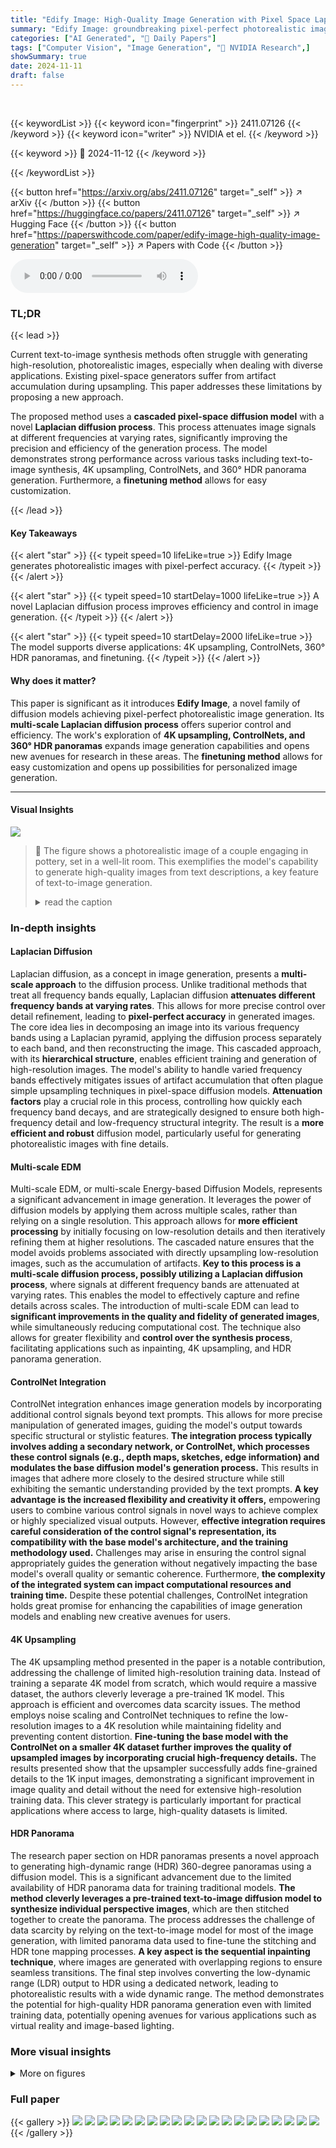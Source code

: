 ```yaml
---
title: "Edify Image: High-Quality Image Generation with Pixel Space Laplacian Diffusion Models"
summary: "Edify Image: groundbreaking pixel-perfect photorealistic image generation using cascaded pixel-space diffusion models with a novel Laplacian diffusion process, enabling diverse applications including ..."
categories: ["AI Generated", "🤗 Daily Papers"]
tags: ["Computer Vision", "Image Generation", "🏢 NVIDIA Research",]
showSummary: true
date: 2024-11-11
draft: false
---
```


<br>

{{< keywordList >}}
{{< keyword icon="fingerprint" >}} 2411.07126 {{< /keyword >}}
{{< keyword icon="writer" >}} NVIDIA et el. {{< /keyword >}}
 
{{< keyword >}} 🤗 2024-11-12 {{< /keyword >}}
 
{{< /keywordList >}}

{{< button href="https://arxiv.org/abs/2411.07126" target="_self" >}}
↗ arXiv
{{< /button >}}
{{< button href="https://huggingface.co/papers/2411.07126" target="_self" >}}
↗ Hugging Face
{{< /button >}}
{{< button href="https://paperswithcode.com/paper/edify-image-high-quality-image-generation" target="_self" >}}
↗ Papers with Code
{{< /button >}}



<audio controls>
    <source src="https://ai-paper-reviewer.com/2411.07126/podcast.wav" type="audio/wav">
    Your browser does not support the audio element.
</audio>


### TL;DR


{{< lead >}}

Current text-to-image synthesis methods often struggle with generating high-resolution, photorealistic images, especially when dealing with diverse applications.  Existing pixel-space generators suffer from artifact accumulation during upsampling. This paper addresses these limitations by proposing a new approach.

The proposed method uses a **cascaded pixel-space diffusion model** with a novel **Laplacian diffusion process**. This process attenuates image signals at different frequencies at varying rates, significantly improving the precision and efficiency of the generation process. The model demonstrates strong performance across various tasks including text-to-image synthesis, 4K upsampling, ControlNets, and 360° HDR panorama generation.  Furthermore, a **finetuning method** allows for easy customization.

{{< /lead >}}


#### Key Takeaways

{{< alert "star" >}}
{{< typeit speed=10 lifeLike=true >}} Edify Image generates photorealistic images with pixel-perfect accuracy. {{< /typeit >}}
{{< /alert >}}

{{< alert "star" >}}
{{< typeit speed=10 startDelay=1000 lifeLike=true >}} A novel Laplacian diffusion process improves efficiency and control in image generation. {{< /typeit >}}
{{< /alert >}}

{{< alert "star" >}}
{{< typeit speed=10 startDelay=2000 lifeLike=true >}} The model supports diverse applications: 4K upsampling, ControlNets, 360° HDR panoramas, and finetuning. {{< /typeit >}}
{{< /alert >}}

#### Why does it matter?
This paper is significant as it introduces **Edify Image**, a novel family of diffusion models achieving pixel-perfect photorealistic image generation.  Its **multi-scale Laplacian diffusion process** offers superior control and efficiency.  The work's exploration of **4K upsampling, ControlNets, and 360° HDR panoramas** expands image generation capabilities and opens new avenues for research in these areas. The **finetuning method** allows for easy customization and opens up possibilities for personalized image generation.

------
#### Visual Insights



![](https://arxiv.org/html/2411.07126/extracted/5983786/images/finetuning/4k_compressed/teaser/teaser.jpg)

> 🔼 The figure shows a photorealistic image of a couple engaging in pottery, set in a well-lit room. This exemplifies the model's capability to generate high-quality images from text descriptions, a key feature of text-to-image generation.
> <details>
> <summary>read the caption</summary>
> (a) Text-to-image generation
> </details>







### In-depth insights


#### Laplacian Diffusion
Laplacian diffusion, as a concept in image generation, presents a **multi-scale approach** to the diffusion process. Unlike traditional methods that treat all frequency bands equally, Laplacian diffusion **attenuates different frequency bands at varying rates**. This allows for more precise control over detail refinement, leading to **pixel-perfect accuracy** in generated images.  The core idea lies in decomposing an image into its various frequency bands using a Laplacian pyramid, applying the diffusion process separately to each band, and then reconstructing the image.  This cascaded approach, with its **hierarchical structure**, enables efficient training and generation of high-resolution images.  The model's ability to handle varied frequency bands effectively mitigates issues of artifact accumulation that often plague simple upsampling techniques in pixel-space diffusion models.  **Attenuation factors** play a crucial role in this process, controlling how quickly each frequency band decays, and are strategically designed to ensure both high-frequency detail and low-frequency structural integrity. The result is a **more efficient and robust** diffusion model, particularly useful for generating photorealistic images with fine details.

#### Multi-scale EDM
Multi-scale EDM, or multi-scale Energy-based Diffusion Models, represents a significant advancement in image generation.  It leverages the power of diffusion models by applying them across multiple scales, rather than relying on a single resolution. This approach allows for **more efficient processing** by initially focusing on low-resolution details and then iteratively refining them at higher resolutions.  The cascaded nature ensures that the model avoids problems associated with directly upsampling low-resolution images, such as the accumulation of artifacts. **Key to this process is a multi-scale diffusion process, possibly utilizing a Laplacian diffusion process**, where signals at different frequency bands are attenuated at varying rates. This enables the model to effectively capture and refine details across scales. The introduction of multi-scale EDM can lead to **significant improvements in the quality and fidelity of generated images**, while simultaneously reducing computational cost. The technique also allows for greater flexibility and **control over the synthesis process**, facilitating applications such as inpainting, 4K upsampling, and HDR panorama generation.

#### ControlNet Integration
ControlNet integration enhances image generation models by incorporating additional control signals beyond text prompts.  This allows for more precise manipulation of generated images, guiding the model's output towards specific structural or stylistic features. **The integration process typically involves adding a secondary network, or ControlNet, which processes these control signals (e.g., depth maps, sketches, edge information) and modulates the base diffusion model's generation process.** This results in images that adhere more closely to the desired structure while still exhibiting the semantic understanding provided by the text prompts.  **A key advantage is the increased flexibility and creativity it offers,** empowering users to combine various control signals in novel ways to achieve complex or highly specialized visual outputs.  However, **effective integration requires careful consideration of the control signal's representation, its compatibility with the base model's architecture, and the training methodology used.** Challenges may arise in ensuring the control signal appropriately guides the generation without negatively impacting the base model's overall quality or semantic coherence.  Furthermore, **the complexity of the integrated system can impact computational resources and training time.**  Despite these potential challenges, ControlNet integration holds great promise for enhancing the capabilities of image generation models and enabling new creative avenues for users.

#### 4K Upsampling
The 4K upsampling method presented in the paper is a notable contribution, addressing the challenge of limited high-resolution training data.  Instead of training a separate 4K model from scratch, which would require a massive dataset, the authors cleverly leverage a pre-trained 1K model. This approach is efficient and overcomes data scarcity issues.  The method employs noise scaling and ControlNet techniques to refine the low-resolution images to a 4K resolution while maintaining fidelity and preventing content distortion.  **Fine-tuning the base model with the ControlNet on a smaller 4K dataset further improves the quality of upsampled images by incorporating crucial high-frequency details.** The results presented show that the upsampler successfully adds fine-grained details to the 1K input images, demonstrating a significant improvement in image quality and detail without the need for extensive high-resolution training data. This clever strategy is particularly important for practical applications where access to large, high-quality datasets is limited.

#### HDR Panorama
The research paper section on HDR panoramas presents a novel approach to generating high-dynamic range (HDR) 360-degree panoramas using a diffusion model.  This is a significant advancement due to the limited availability of HDR panorama data for training traditional models. **The method cleverly leverages a pre-trained text-to-image diffusion model to synthesize individual perspective images**, which are then stitched together to create the panorama.  The process addresses the challenge of data scarcity by relying on the text-to-image model for most of the image generation, with limited panorama data used to fine-tune the stitching and HDR tone mapping processes.  **A key aspect is the sequential inpainting technique**, where images are generated with overlapping regions to ensure seamless transitions.  The final step involves converting the low-dynamic range (LDR) output to HDR using a dedicated network, leading to photorealistic results with a wide dynamic range.  The method demonstrates the potential for high-quality HDR panorama generation even with limited training data, potentially opening avenues for various applications such as virtual reality and image-based lighting.


### More visual insights

<details>
<summary>More on figures
</summary>


![](https://arxiv.org/html/2411.07126/extracted/5983786/images/controlnet/edifyctrl_results/controled_generation.jpg)

> 🔼 This figure demonstrates the finetuning capability of Edify Image.  It shows an example of a finetuning image used to customize the model's output, alongside the control input that was used during the finetuning process. The goal of finetuning is to adapt the pre-trained model to generate images with specific characteristics, such as a particular style or to generate images of specific individuals.
> <details>
> <summary>read the caption</summary>
> (b) Finetuning
> </details>



![](https://arxiv.org/html/2411.07126/x1.png)

> 🔼 This image shows an example of Edify Image's ability to generate images with additional control beyond just text prompts.  The input image on the left shows a finetuning image used to customize the output, and the control input (a simple sketch) is shown in the bottom left corner. The generated image on the right illustrates how the model incorporates this additional control to produce a more tailored result.
> <details>
> <summary>read the caption</summary>
> (c) Additional control
> </details>



![](https://arxiv.org/html/2411.07126/x2.jpeg)

> 🔼 The image showcases the capability of Edify Image in generating photorealistic high-resolution panoramas.  It highlights the model's ability to create seamless, wide-angle views from a text prompt, demonstrating its potential in applications like virtual reality content creation and game development.
> <details>
> <summary>read the caption</summary>
> (d) Panorama
> </details>



![](https://arxiv.org/html/2411.07126/x3.jpeg)

> 🔼 This figure showcases the versatility of Edify Image in generating high-quality, photorealistic images from textual descriptions. It demonstrates four key capabilities: (a) direct text-to-image synthesis, producing detailed images from text prompts; (b) finetuning, where the model is adapted to generate images in a specific style or with particular characteristics using example images; (c) generation with additional control, allowing users to guide the image creation process using various parameters, such as depth of field and camera controls; and (d) the generation of interactive 360° panoramic HDR videos, offering dynamic visuals with high resolution and color accuracy.  Examples of finetuning images and control inputs are included in the figure for better understanding.  The best viewing experience is achieved with Acrobat Reader; a clickable panorama image initiates a video.
> <details>
> <summary>read the caption</summary>
> Figure 1: Edify Image can generate photorealistic high-resolution images from text prompts. Our models support a range of capabilities, including (a) Text-to-image generation, (b) Finetuning, (c) Generation with additional control, and (d) Panorama generation. For (b) and (c), an example of a finetuning image and the control input are provided in the bottom left corner, respectively. Best viewed with Acrobat Reader. Click the panorama image to play the video clip.
> </details>



![](https://arxiv.org/html/2411.07126/x4.png)

> 🔼 Figure 2 illustrates the Laplacian diffusion process for multi-resolution image generation.  The top panel shows the image Laplacian decomposition, breaking down an image into components representing different frequency bands (low, mid, high). The middle panel depicts the forward noise process where each frequency band is attenuated at a varying rate.  Higher frequencies decay faster, reducing noise accumulation. The bottom panel shows the backward sampling process. Denoisers, trained at multiple stages, upsample lower-resolution noisy images and add noise to higher-frequency components, progressively generating higher-resolution outputs.  At the lowest resolution, this process simplifies to standard energy-based diffusion models.
> <details>
> <summary>read the caption</summary>
> Figure 2:  Laplacian diffusion for multi-resolution image generation. (Top) Image Laplacian Decomposition. Each image sample 𝐱𝐱{\mathbf{x}}bold_x can be decomposed into a set of components. The example shows three components, 𝐱=𝐱(1)+up⁢(𝐱(2))+up⁢(up⁢(𝐱(3)))𝐱superscript𝐱1upsuperscript𝐱2upupsuperscript𝐱3{\mathbf{x}}={\mathbf{x}}^{(1)}+\text{up}({\mathbf{x}}^{(2)})+\text{up}(\text{% up}({\mathbf{x}}^{(3)}))bold_x = bold_x start_POSTSUPERSCRIPT ( 1 ) end_POSTSUPERSCRIPT + up ( bold_x start_POSTSUPERSCRIPT ( 2 ) end_POSTSUPERSCRIPT ) + up ( up ( bold_x start_POSTSUPERSCRIPT ( 3 ) end_POSTSUPERSCRIPT ) ). This decomposition is implemented using basic upsampling and downsampling operations, where each component corresponds to different frequency bands. The function μ⁢(𝐱,t)𝜇𝐱𝑡\mu({\mathbf{x}},t)italic_μ ( bold_x , italic_t ) represents a weighted sum of these components across different frequency spaces. (Middle) Forward Noising Process. Components are attenuated at different rates, with higher frequencies attenuated more rapidly than lower ones. We use the decaying background color in the top part of the figure to illustrate the attenuation factors. As a result, the signal-to-noise ratio (SNR) diminishes faster in the high-frequency components, allowing them to be discarded without significant loss of information once their attenuation coefficients approach zero. (Bottom) Backward Sampling Process. Denoisers are trained at multiple stages to generate images at various resolutions. We decompose the noise into a noise Laplacian pyramid. The Laplacian Diffusion process synthesizes higher-resolution images by first upsampling a lower-resolution noisy sample and then denoising it, with random noise injected into the corresponding components during upsampling. When operating solely at the lowest resolution, the process reduces to standard EDM.
> </details>



![](https://arxiv.org/html/2411.07126/extracted/5983786/images/controlnet/controlnet_result2.jpg)

> 🔼 This figure illustrates the architecture of the Edify Image model. The left panel shows the U-Net based architecture used for both the base and upsampling models. This architecture consists of residual blocks with skip connections and employs wavelet and inverse wavelet transforms at the beginning and end of the network to reduce the spatial resolution of images, improving computational efficiency. The right panel details the two-stage cascade process used for generating 1024x1024 resolution images. First, a base model generates a 256x256 resolution image, which is then upsampled to 1024x1024 resolution by a second model.
> <details>
> <summary>read the caption</summary>
> Figure 3: Model architecture. As shown in the left panel, our diffusion models use a U-Net based architecture with a sequence of residual blocks with skip connections. We use wavelet and Inverse wavelet transform at the beginning and end of the network to bring down the spatial resolution of the images. In the right panel, we show how the 256256256256 and 1⁢K1𝐾1K1 italic_K-resolution models are combined in a 2-stage cascade to generate the 1024102410241024-resolution image.
> </details>



![](https://arxiv.org/html/2411.07126/extracted/5983786/images/controlnet/control_strength.jpg)

> 🔼 This figure showcases example images generated by the Edify Image text-to-image model, demonstrating its ability to produce high-quality images at various aspect ratios.  The model successfully generates photorealistic images for different scenarios, subjects, and styles, highlighting its versatility and adherence to input text prompts. The images represent three common aspect ratios: 16:9 (wide screen), 1:1 (square), and 9:16 (vertical).
> <details>
> <summary>read the caption</summary>
> Figure 4: Samples generated by our text-to-image model with 16:9, 1:1 and 9:16 aspect ratios.
> </details>



![](https://arxiv.org/html/2411.07126/extracted/5983786/images/360/360_result1.jpg)

> 🔼 This figure showcases Edify Image's ability to generate high-quality images from lengthy and detailed text descriptions.  The examples demonstrate the model's capacity to interpret and render complex scenes involving various elements, relationships, and attributes, highlighting its robustness in handling long-form textual input and producing faithful visual representations.
> <details>
> <summary>read the caption</summary>
> Figure 5: Long prompt generation. Edify Image can faithfully generate images from long descriptive prompts.
> </details>



![](https://arxiv.org/html/2411.07126/extracted/5983786/images/360/360_result2.jpg)

> 🔼 Figure 6 showcases the model's capability to generate diverse images, demonstrating good representation across various genders and races. The prompt used was a simple request for 'A studio portrait of a smart CEO', highlighting the model's ability to generate realistic and inclusive results even with minimal instructions.
> <details>
> <summary>read the caption</summary>
> Figure 6: Human diversity. Our model is able to generate images with good gender and race diversity. The prompt used is 'A studio portrait of a smart CEO'.
> </details>



![](https://arxiv.org/html/2411.07126/extracted/5983786/images/360/360_result3.jpg)

> 🔼 This figure demonstrates the impact of pitch control on image generation. Three images are shown, each representing a different camera pitch: descending, eye level, and ascending. The subject remains consistent across all three, highlighting how pitch adjustment changes the perspective and composition while maintaining scene consistency.
> <details>
> <summary>read the caption</summary>
> Figure 7: Camera controls - Pitch.
> </details>



![](https://arxiv.org/html/2411.07126/extracted/5983786/images/360/blue_sky_at_noon_in_the_desert_with_sand_stop0.jpg)

> 🔼 This figure demonstrates the effect of controlling the depth of field during image generation.  The top row shows images generated with a shallow depth of field, resulting in a blurred background that emphasizes the subject in the foreground. The bottom row shows images generated with a deep depth of field, where both the foreground and background elements are in sharp focus.  This showcases the ability of the Edify Image model to control image focus.
> <details>
> <summary>read the caption</summary>
> Figure 8: Camera controls - Depth of field.
> </details>



![](https://arxiv.org/html/2411.07126/extracted/5983786/images/360/blue_sky_at_noon_in_the_desert_with_sand_stop-2.jpg)

> 🔼 This figure showcases the results of 4K upsampling performed on images initially generated at 1K resolution. The top row presents the full upsampled images at 4K resolution, demonstrating the overall enhancement in detail and clarity.  The bottom row provides zoomed-in views of specific image sections, allowing for a closer examination of the added fine details and textures achieved through the upsampling process. This visual comparison effectively highlights the significant improvement in image quality and resolution resulting from the upscaling technique applied by the model.
> <details>
> <summary>read the caption</summary>
> Figure 9: 4⁢K4𝐾4K4 italic_K Upsampling results. Full (top) and zoomed-in images (bottom) show the additional details.
> </details>



![](https://arxiv.org/html/2411.07126/extracted/5983786/images/360/blue_sky_at_noon_in_the_desert_with_sand_stop-5.jpg)

> 🔼 This figure showcases the results of 4K upsampling performed on images. The top row presents the full images after upsampling, highlighting their overall quality and detail.  The bottom row provides zoomed-in sections of the same images, emphasizing the increased level of detail achieved through the upsampling process.  This comparison effectively demonstrates the enhancement in resolution and clarity brought about by the upsampling technique, illustrating its effectiveness in generating high-resolution images.
> <details>
> <summary>read the caption</summary>
> Figure 10: 4⁢K4𝐾4K4 italic_K Upsampling results. Full (top) and zoomed-in images (bottom) show the additional details.
> </details>



![](https://arxiv.org/html/2411.07126/extracted/5983786/images/360/blue_sky_at_noon_in_the_desert_with_sand_stop-9.jpg)

> 🔼 This figure illustrates the architecture of the Edify Image model enhanced with ControlNet.  The original, pre-trained base model (a U-Net) remains frozen during ControlNet training. The ControlNet's 'Image Input Blocks' receive initial values derived from the base U-Net's parameters.  This allows the ControlNet to leverage the knowledge learned by the base model. In contrast, the 'Hint Input Blocks', which process additional control inputs (like sketches, depth maps, or inpainting masks), start with randomly initialized weights.  The combined outputs of these blocks influence the final image generation. This design ensures that the ControlNet effectively modifies the base model's outputs without disrupting its pre-trained knowledge.
> <details>
> <summary>read the caption</summary>
> Figure 11: Model architecture with additional control inputs. The base model is frozen when training the ControlNet encoders. The Image Input Blocks are initialized from the base model U-Net. The Hint Input Blocks are randomly initialized.
> </details>



![](https://arxiv.org/html/2411.07126/extracted/5983786/images/finetuning/training_data/fangyin_120_selected_grid_improved-min.jpg)

> 🔼 This figure demonstrates the effectiveness of Edify Image's ControlNet in handling various control inputs, such as inpainting masks, depth maps, and edge maps.  Each column represents a different type of control input, and for each control input, three rows of generated images are shown, each produced using different text prompts. This highlights the model's ability to generate varied and high-quality images that precisely adhere to the provided controls and textual descriptions.
> <details>
> <summary>read the caption</summary>
> Figure 12: Results with additional control inputs for inpainting, depth, and edge. For each input condition, we generate 3 variants using different text prompts.
> </details>



![](https://arxiv.org/html/2411.07126/extracted/5983786/images/finetuning/training_data/sid_sj_grid_improved-min.jpg)

> 🔼 This figure visualizes the impact of adjusting the control weight parameter on image generation using depth and edge control inputs. By varying the weight, the model's adherence to the specified depth and edge cues is modified.  Higher control weights result in more precise alignment with the input depth and edge information, while lower weights allow for greater stylistic freedom and less strict adherence to the controls.
> <details>
> <summary>read the caption</summary>
> Figure 13: Results with different control weight values for depth-to-image and edge-to-image.
> </details>



![](https://arxiv.org/html/2411.07126/extracted/5983786/images/finetuning/training_data/icon_grid_improved-min.jpg)

> 🔼 A panoramic landscape photo depicting a gravel parking lot at sunset.  The scene includes a mostly clear blue sky, several autumn maple trees, and a range of smoky mountains in the background. The overall aesthetic aims for scenic beauty, and the intended mood is inspiring.
> <details>
> <summary>read the caption</summary>
> (a) sunset at a lookout point in a gravel parking lot with blue sky and a few autumn maple trees and beautiful smokey mountains in the background, scenic nature, inspiring, landscape panoramic, mountains.
> </details>



![](https://arxiv.org/html/2411.07126/extracted/5983786/images/finetuning/training_data/car_grid_improved-min.jpg)

> 🔼 A panoramic view of a flat, sandy beach beside a lake. The lake is nestled in a valley surrounded by the majestic Swiss Alps, which are visible in the background.  The scene is bathed in the bright sunlight of midday, with sunbeams (god rays) breaking through the atmosphere. The overall impression is one of serene, scenic natural beauty, inspiring awe and wonder.
> <details>
> <summary>read the caption</summary>
> (b) flat sand beach by a lake in the swiss alps mountains at noon with beautiful swiss alps mountains in the background, god rays, scenic nature, inspiring, landscape panoramic.
> </details>



</details>






### Full paper

{{< gallery >}}
<img src="https://ai-paper-reviewer.com/2411.07126/1.png" class="grid-w50 md:grid-w33 xl:grid-w25" />
<img src="https://ai-paper-reviewer.com/2411.07126/2.png" class="grid-w50 md:grid-w33 xl:grid-w25" />
<img src="https://ai-paper-reviewer.com/2411.07126/3.png" class="grid-w50 md:grid-w33 xl:grid-w25" />
<img src="https://ai-paper-reviewer.com/2411.07126/4.png" class="grid-w50 md:grid-w33 xl:grid-w25" />
<img src="https://ai-paper-reviewer.com/2411.07126/5.png" class="grid-w50 md:grid-w33 xl:grid-w25" />
<img src="https://ai-paper-reviewer.com/2411.07126/6.png" class="grid-w50 md:grid-w33 xl:grid-w25" />
<img src="https://ai-paper-reviewer.com/2411.07126/7.png" class="grid-w50 md:grid-w33 xl:grid-w25" />
<img src="https://ai-paper-reviewer.com/2411.07126/8.png" class="grid-w50 md:grid-w33 xl:grid-w25" />
<img src="https://ai-paper-reviewer.com/2411.07126/9.png" class="grid-w50 md:grid-w33 xl:grid-w25" />
<img src="https://ai-paper-reviewer.com/2411.07126/10.png" class="grid-w50 md:grid-w33 xl:grid-w25" />
<img src="https://ai-paper-reviewer.com/2411.07126/11.png" class="grid-w50 md:grid-w33 xl:grid-w25" />
<img src="https://ai-paper-reviewer.com/2411.07126/12.png" class="grid-w50 md:grid-w33 xl:grid-w25" />
<img src="https://ai-paper-reviewer.com/2411.07126/13.png" class="grid-w50 md:grid-w33 xl:grid-w25" />
<img src="https://ai-paper-reviewer.com/2411.07126/14.png" class="grid-w50 md:grid-w33 xl:grid-w25" />
<img src="https://ai-paper-reviewer.com/2411.07126/15.png" class="grid-w50 md:grid-w33 xl:grid-w25" />
<img src="https://ai-paper-reviewer.com/2411.07126/16.png" class="grid-w50 md:grid-w33 xl:grid-w25" />
<img src="https://ai-paper-reviewer.com/2411.07126/17.png" class="grid-w50 md:grid-w33 xl:grid-w25" />
<img src="https://ai-paper-reviewer.com/2411.07126/18.png" class="grid-w50 md:grid-w33 xl:grid-w25" />
<img src="https://ai-paper-reviewer.com/2411.07126/19.png" class="grid-w50 md:grid-w33 xl:grid-w25" />
<img src="https://ai-paper-reviewer.com/2411.07126/20.png" class="grid-w50 md:grid-w33 xl:grid-w25" />
{{< /gallery >}}